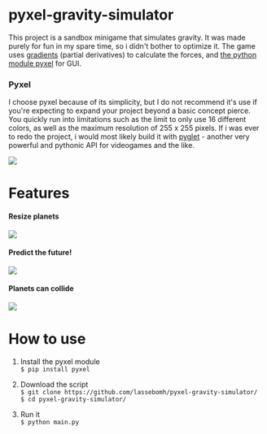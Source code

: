 # pyxel-gravity-simulator
This project is a sandbox minigame that simulates gravity. It was made purely for fun in my spare time, so i didn't bother to optimize it. The game uses [gradients](https://en.wikipedia.org/wiki/Gradient) (partial derivatives) to calculate the forces, and [the python module pyxel](https://pypi.org/project/pyxel/) for GUI.

### Pyxel
I choose pyxel because of its simplicity, but I do not recommend it's use if you're expecting to expand your project beyond a basic concept pierce. You quickly run into limitations such as the limit to only use 16 different colors, as well as the maximum resolution of 255 x 255 pixels. If i was ever to redo the project, i would most likely build it with [pyglet](http://pyglet.org/) - another very powerful and pythonic API for videogames and the like.  

![](https://media.giphy.com/media/JRDog1OxB7g2jdI8Rv/giphy.gif)

# Features
#### Resize planets  
![](https://media.giphy.com/media/JoPrWaF4IymEc9giz9/giphy.gif)

#### Predict the future!  
![](https://media.giphy.com/media/MBfxqlYapwfZoapIpn/giphy.gif)

#### Planets can collide  
![](https://media.giphy.com/media/j2SqilfUPiXoesvATj/giphy.gif)

# How to use

 1. Install the pyxel module  
 ```$ pip install pyxel```

 2. Download the script  
 ```$ git clone https://github.com/lassebomh/pyxel-gravity-simulator/```  
 ```$ cd pyxel-gravity-simulator/```

 3. Run it  
 ```$ python main.py```
